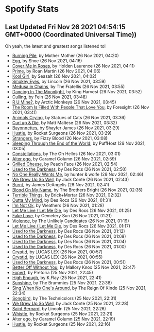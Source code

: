 
# Spotify Stats
## Last Updated Fri Nov 26 2021 04:54:15 GMT+0000 (Coordinated Universal Time))

Oh yeah, the latest and greatest songs listened to!

- [Burning Pile](https://www.last.fm/music/Mother+Mother/_/Burning+Pile), by Mother Mother (26 Nov 2021, 04:20)
- [Egg](https://www.last.fm/music/Shoe/_/Egg), by Shoe (26 Nov 2021, 04:16)
- [Cover Me in Roses](https://www.last.fm/music/Holden+Laurence/_/Cover+Me+in+Roses), by Holden Laurence (26 Nov 2021, 04:11)
- [Prime](https://www.last.fm/music/Roan+Martin/_/Prime), by Roan Martin (26 Nov 2021, 04:06)
- [Kool Girl](https://www.last.fm/music/Seasalt/_/Kool+Girl), by Seasalt (26 Nov 2021, 04:02)
- [Smokey Eyes](https://www.last.fm/music/Lincoln/_/Smokey+Eyes), by Lincoln (26 Nov 2021, 03:59)
- [Medusa in Chains](https://www.last.fm/music/The+Fratellis/_/Medusa+in+Chains), by The Fratellis (26 Nov 2021, 03:55)
- [Dancing In The Moonlight](https://www.last.fm/music/King+Harvest/_/Dancing+In+The+Moonlight), by King Harvest (26 Nov 2021, 03:52)
- [Culling](https://www.last.fm/music/Fein/_/Culling), by Fein (26 Nov 2021, 03:48)
- [R U Mine?](https://www.last.fm/music/Arctic+Monkeys/_/R+U+Mine%3F), by Arctic Monkeys (26 Nov 2021, 03:45)
- [The Room Is Filled With People That Love You](https://www.last.fm/music/Foresight/_/The+Room+Is+Filled+With+People+That+Love+You), by Foresight (26 Nov 2021, 03:41)
- [Animals Crying](https://www.last.fm/music/Statues+of+Cats/_/Animals+Crying), by Statues of Cats (26 Nov 2021, 03:36)
- [Curl up & Die](https://www.last.fm/music/Matt+Maltese/_/Curl+up+&+Die), by Matt Maltese (26 Nov 2021, 03:32)
- [Bayonnettes](https://www.last.fm/music/Shayfer+James/_/Bayonnettes), by Shayfer James (26 Nov 2021, 03:29)
- [Hustle](https://www.last.fm/music/Rocket+Surgeons/_/Hustle), by Rocket Surgeons (26 Nov 2021, 03:29)
- [Strangers](https://www.last.fm/music/Fizzy+Blood/_/Strangers), by Fizzy Blood (26 Nov 2021, 03:08)
- [Sleeping Through the End of the World](https://www.last.fm/music/PuffHost/_/Sleeping+Through+the+End+of+the+World), by PuffHost (26 Nov 2021, 03:05)
- [Constellations](https://www.last.fm/music/The+Oh+Hellos/_/Constellations), by The Oh Hellos (26 Nov 2021, 03:01)
- [Alter ego](https://www.last.fm/music/Caramel+Column/_/Alter+ego), by Caramel Column (26 Nov 2021, 02:59)
- [Grilled Cheese](https://www.last.fm/music/Peach+Face/_/Grilled+Cheese), by Peach Face (26 Nov 2021, 02:54)
- [Used to the Darkness](https://www.last.fm/music/Des+Rocs/_/Used+to+the+Darkness), by Des Rocs (26 Nov 2021, 02:50)
- [No One Really Wants Me](https://www.last.fm/music/hunter+&+wolfe/_/No+One+Really+Wants+Me), by hunter & wolfe (26 Nov 2021, 02:46)
- [We Grew Up So Well](https://www.last.fm/music/Jack+Conte/_/We+Grew+Up+So+Well), by Jack Conte (26 Nov 2021, 02:43)
- [Burnt](https://www.last.fm/music/James+DeAngelis/_/Burnt), by James DeAngelis (26 Nov 2021, 02:41)
- [Blood On My Name](https://www.last.fm/music/The+Brothers+Bright/_/Blood+On+My+Name), by The Brothers Bright (26 Nov 2021, 02:35)
- [Terrible Things](https://www.last.fm/music/Brick%252BMortar/_/Terrible+Things), by Brick+Mortar (26 Nov 2021, 02:32)
- [Outta My Mind](https://www.last.fm/music/Des+Rocs/_/Outta+My+Mind), by Des Rocs (26 Nov 2021, 01:31)
- [I'm Not Ok](https://www.last.fm/music/Weathers/_/I%27m+Not+Ok), by Weathers (26 Nov 2021, 01:28)
- [Let Me Live / Let Me Die](https://www.last.fm/music/Des+Rocs/_/Let+Me+Live+%2F+Let+Me+Die), by Des Rocs (26 Nov 2021, 01:25)
- [Fake Love](https://www.last.fm/music/Cemetery+Sun/_/Fake+Love), by Cemetery Sun (26 Nov 2021, 01:21)
- [Violence](https://www.last.fm/music/The+Unlikely+Candidates/_/Violence), by The Unlikely Candidates (26 Nov 2021, 01:19)
- [Let Me Live / Let Me Die](https://www.last.fm/music/Des+Rocs/_/Let+Me+Live+%2F+Let+Me+Die), by Des Rocs (26 Nov 2021, 01:17)
- [Used to the Darkness](https://www.last.fm/music/Des+Rocs/_/Used+to+the+Darkness), by Des Rocs (26 Nov 2021, 01:12)
- [Used to the Darkness](https://www.last.fm/music/Des+Rocs/_/Used+to+the+Darkness), by Des Rocs (26 Nov 2021, 01:08)
- [Used to the Darkness](https://www.last.fm/music/Des+Rocs/_/Used+to+the+Darkness), by Des Rocs (26 Nov 2021, 01:04)
- [Used to the Darkness](https://www.last.fm/music/Des+Rocs/_/Used+to+the+Darkness), by Des Rocs (26 Nov 2021, 01:00)
- [Cryptid](https://www.last.fm/music/LUCAS+LEX/_/Cryptid), by LUCAS LEX (26 Nov 2021, 00:57)
- [Cryptid](https://www.last.fm/music/LUCAS+LEX/_/Cryptid), by LUCAS LEX (26 Nov 2021, 00:55)
- [Used to the Darkness](https://www.last.fm/music/Des+Rocs/_/Used+to+the+Darkness), by Des Rocs (26 Nov 2021, 00:51)
- [Better Off Without You](https://www.last.fm/music/Mallory+Knox/_/Better+Off+Without+You), by Mallory Knox (25 Nov 2021, 22:47)
- [Expert](https://www.last.fm/music/Pretoria/_/Expert), by Pretoria (25 Nov 2021, 22:45)
- [High Enough](https://www.last.fm/music/K.Flay/_/High+Enough), by K.Flay (25 Nov 2021, 22:41)
- [Sunshine](https://www.last.fm/music/The+Brummies/_/Sunshine), by The Brummies (25 Nov 2021, 22:38)
- [Sing When No One's Around](https://www.last.fm/music/The+Reign+Of+Kindo/_/Sing+When+No+One%27s+Around), by The Reign Of Kindo (25 Nov 2021, 22:34)
- [Songbird](https://www.last.fm/music/The+Technicolors/_/Songbird), by The Technicolors (25 Nov 2021, 22:31)
- [We Grew Up So Well](https://www.last.fm/music/Jack+Conte/_/We+Grew+Up+So+Well), by Jack Conte (25 Nov 2021, 22:28)
- [Saint Bernard](https://www.last.fm/music/Lincoln/_/Saint+Bernard), by Lincoln (25 Nov 2021, 22:26)
- [Whistle](https://www.last.fm/music/Rocket+Surgeons/_/Whistle), by Rocket Surgeons (25 Nov 2021, 22:21)
- [Alter ego](https://www.last.fm/music/Caramel+Column/_/Alter+ego), by Caramel Column (25 Nov 2021, 22:19)
- [Hustle](https://www.last.fm/music/Rocket+Surgeons/_/Hustle), by Rocket Surgeons (25 Nov 2021, 22:16)
